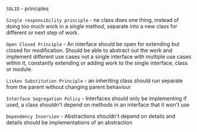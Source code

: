 `SOLID` - principles

`Single responsibility principle` - ne class does one thing, instead of doing too much work in a single method, separate into a new class for different or next step of work.

`Open Closed Principle` - An interface should be open for extending but closed for modification. Should be able to abstract out the work and implement different use cases not a single interface with multiple use cases within it, constantly extending or adding work to the single interface, class or module.

`Liskov Substitution Principle` - an inheriting class should run separate from the parent without changing parent behaviour

`Interface Segregation Policy` - Interfaces should only be implementing if used, a class shouldn't depend on methods in an interface that it won't use

`Dependency Inversion` - Abstractions shouldn't depend on details and details should be implementations of an abstraction
